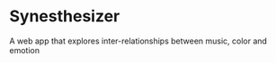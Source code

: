 Synesthesizer
=============

A web app that explores inter-relationships between music, color and emotion